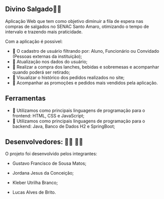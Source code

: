 ## Divino Salgado🥪🥤
Aplicação Web que tem como objetivo diminuir a fila de espera nas compras de salgados no SENAC Santo Amaro, otimizando o tempo de intervalo e trazendo mais praticidade.

Com a aplicação é possivel:
- 🍕 O cadastro de usuário filtrando por: Aluno, Funcionário ou Convidado (Pessoas externas da instituição);
- 🍔 Atualização nos dados do usuário;
- 🍟 Realizar a compra dos lanches, bebidas e sobremesas e acompanhar quando poderá ser retirado;
- 🌭 Visualizar o histórico dos pedidos realizados no site;
- 🍿 Acompanhar as promoções e pedidos mais vendidos pela aplicação.
##

## Ferramentas
- 🥓 Utilizamos como principais linguagens de programação para o frontend: HTML, CSS e JavaScript;
- 🧇 Utilizamos como principais linguagens de programação para o backend: Java, Banco de Dados H2 e SpringBoot;

##

## Desenvolvedores: 👨‍💻 👩‍💻
O projeto foi desenvolvido pelos integrantes:

 - Gustavo Francisco de Sousa Matos;

 - Jordana Jesus da Conceição;

 - Kleber Utrilha Branco;

 - Lucas Alves de Brito.


